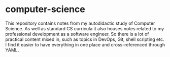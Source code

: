 # computer-science

This repository contains notes from my autodidactic study of Computer Science. As well as standard CS curricula it also houses notes related to my professional development as a software engineer. So there is a lot of practical content mixed in, such as topics in DevOps, Git, shell scripting etc. I find it easier to have everything in one place and cross-referenced through YAML.
